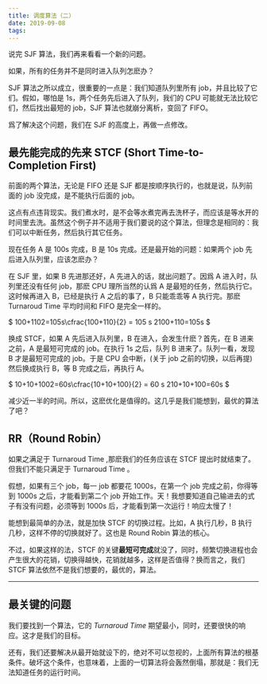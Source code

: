 ```yaml
---
title: 调度算法（二）
date: 2019-09-08
tags:
---
```

说完 SJF 算法，我们再来看看一个新的问题。

如果，所有的任务并不是同时进入队列怎麽办？

<!-- more -->

SJF 算法之所以成立，很重要的一点是：我们知道队列里所有 job，并且比较了它们。假如，哪怕是 1s，两个任务先后进入了队列，我们的 CPU 可能就无法比较它们，然后找出最短的 job，SJF 算法也就崩分离析，变回了 FIFO。

爲了解决这个问题，我们在 SJF 的高度上，再做一点修改。

## 最先能完成的先来 STCF (Short Time-to-Completion First)

前面的两个算法，无论是 FIFO 还是 SJF 都是按顺序执行的，也就是说，队列前面的 job 没完成，是不能执行后面的 job。

这点有点违背现实。我们煮水时，是不会等水煮完再去洗杯子，而应该是等水开的时间里去洗。虽然这个例子并不适用于我们要说的这个算法，但理念是相同的：我们可以中断任务，然后执行其它任务。

现在任务 A 是 100s 完成，B 是 10s 完成。还是最开始的问题：如果两个 job 先后进入队列里，应该怎麽办？

在 SJF 里，如果 B 先进那还好，A 先进入的话，就出问题了。因爲 A 进入时，队列里还没有任何 job，那麽 CPU 理所当然的认爲 A 是最短的任务，然后执行它。这时候再进入 B，已经是执行 A 之后的事了，B 只能乖乖等 A 执行完。那麽 Turnaroud Time 平均时间和 FIFO 是完全一样的。

$ 100+1102=105s\cfrac{100+110}{2} = 105 s 2100+110​=105s $

换成 STCF，如果 A 先后进入队列里，B 在进入，会发生什麽？首先，在 B 进来之前，A 是最短可完成的 job。在执行 1s 之后，队列 B 进来了。队列一看，发现 B 才是最短可完成的 job。于是 CPU 会中断，(关于 job 之前的切换，以后再提)然后换成执行 B，等 B 完成之后，再执行 A。

$ 10+10+1002=60s\cfrac{10+10+100}{2} = 60 s 210+10+100​=60s $

减少近一半的时间。所以，这麽优化是值得的。这几乎是我们能想到，最优的算法了吧？

## RR（Round Robin）

如果之满足于 Turnaroud Time ,那麽我们的任务应该在 STCF 提出时就结束了。但我们不能只满足于 Turnaroud Time 。

假想，如果有三个 job，每一 job 都要花 1000s，在第一个 job 完成之前，你得等到 1000s 之后，才能看到第二个 job 开始工作。天！我想要知道自己输进去的式子有没有问题，必须等到 1000s 后，才能看到第一次运行！响应太慢了！

能想到最简单的办法，就是加快 STCF 的切换过程。比如，A 执行几秒，B 执行几秒，这样不停的切换就好了。这也是 Round Robin 算法的核心。

不过，如果这样的法，STCF 的关键**最短可完成**就没了，同时，频繁切换进程也会产生很大的花销，切换得越快，花销就越多，这样是否值得？换而言之，我们 STCF 算法依然不是我们想要的，最优的，算法。

---

## 最关键的问题

我们要找到一个算法，它的 *Turnaroud Time* 期望最小，同时，还要很快的响应。这才是我们的目标。

还有，我们还要解决从最开始就设下的，绝对不可以忽视的，上面所有算法的根基条件。破坏这个条件，也意味着，上面的一切算法将会轰然倒塌，那就是：我们无法知道任务的运行时间。
